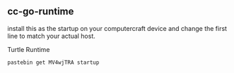 cc-go-runtime
---
install this as the startup on your computercraft device and change the first line to match your actual host.


Turtle Runtime
```
pastebin get MV4wjTRA startup
```